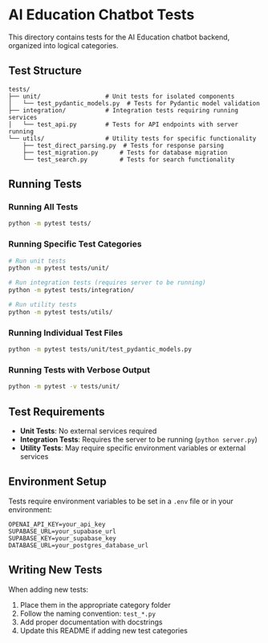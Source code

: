 # AI Education Chatbot Tests

This directory contains tests for the AI Education chatbot backend, organized into logical categories.

## Test Structure

```
tests/
├── unit/                  # Unit tests for isolated components
│   └── test_pydantic_models.py  # Tests for Pydantic model validation
├── integration/           # Integration tests requiring running services
│   └── test_api.py        # Tests for API endpoints with server running
└── utils/                 # Utility tests for specific functionality
    ├── test_direct_parsing.py  # Tests for response parsing
    ├── test_migration.py      # Tests for database migration
    └── test_search.py         # Tests for search functionality
```

## Running Tests

### Running All Tests
```bash
python -m pytest tests/
```

### Running Specific Test Categories
```bash
# Run unit tests
python -m pytest tests/unit/

# Run integration tests (requires server to be running)
python -m pytest tests/integration/

# Run utility tests
python -m pytest tests/utils/
```

### Running Individual Test Files
```bash
python -m pytest tests/unit/test_pydantic_models.py
```

### Running Tests with Verbose Output
```bash
python -m pytest -v tests/unit/
```

## Test Requirements

- **Unit Tests**: No external services required
- **Integration Tests**: Requires the server to be running (`python server.py`)
- **Utility Tests**: May require specific environment variables or external services

## Environment Setup

Tests require environment variables to be set in a `.env` file or in your environment:

```
OPENAI_API_KEY=your_api_key
SUPABASE_URL=your_supabase_url
SUPABASE_KEY=your_supabase_key
DATABASE_URL=your_postgres_database_url
```

## Writing New Tests

When adding new tests:

1. Place them in the appropriate category folder
2. Follow the naming convention: `test_*.py`
3. Add proper documentation with docstrings
4. Update this README if adding new test categories 